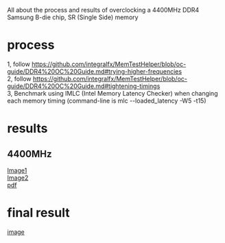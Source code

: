 All about the process and results of overclocking a 4400MHz DDR4 Samsung B-die chip, SR (Single Side) memory
# process
1, follow https://github.com/integralfx/MemTestHelper/blob/oc-guide/DDR4%20OC%20Guide.md#trying-higher-frequencies  
2, follow https://github.com/integralfx/MemTestHelper/blob/oc-guide/DDR4%20OC%20Guide.md#tightening-timings  
3, Benchmark using IMLC (Intel Memory Latency Checker) when changing each memory timing (command-line is mlc --loaded_latency -W5 -t15)  
# results
## 4400MHz
[Image1](https://raw.githubusercontent.com/IKEDAI1014/PersonalNote/main/CONTENTS/Benchs/Memory%20OC/samsung%20B-die/SR/results_page_1.png)  
[Image2](https://raw.githubusercontent.com/IKEDAI1014/PersonalNote/main/CONTENTS/Benchs/Memory%20OC/samsung%20B-die/SR/results_page_2.png)  
[pdf](https://github.com/IKEDAI1014/PersonalNote/raw/main/CONTENTS/Benchs/Memory%20OC/samsung%20B-die/SR/results.pdf)  
# final result
[image](https://raw.githubusercontent.com/IKEDAI1014/PersonalNote/main/CONTENTS/Benchs/Memory%20OC/samsung%20B-die/SR/SR%20samsung%20b-die%20Memory%20OC%20final.png)
